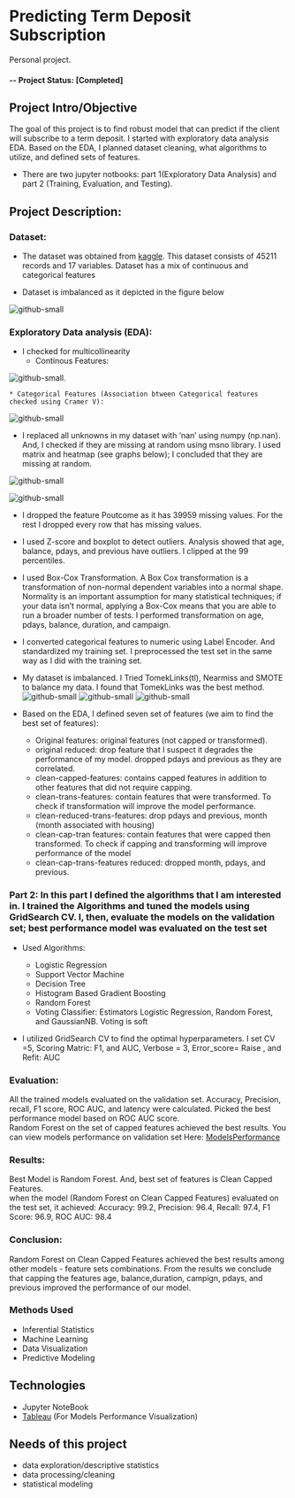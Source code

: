 # Predicting Term Deposit Subscription 


Personal project. 
#### -- Project Status: [Completed]
## Project Intro/Objective
The goal of this project is to find robust model that can predict if the client will subscribe to a term deposit. I started with exploratory data analysis EDA.  Based on the EDA, I planned dataset cleaning, what algorithms to utilize, and defined sets of features.   
* There are two jupyter notbooks: part 1(Exploratory Data Analysis) and part 2 (Training, Evaluation, and Testing).

## Project Description: 
### Dataset:
* The dataset was obtained from [kaggle](https://www.kaggle.com/datasets/prakharrathi25/banking-dataset-marketing-targets). 
This dataset consists of 45211 records and 17 variables.  Dataset has a mix of continuous and categorical features

* Dataset is imbalanced as it depicted in the figure below

![github-small](https://github.com/salbadri/banking-Dataset-Marketing-Targets/blob/main/Images/Data%20Imbalance%20Treatment/Original%20Dataset.png)


### Exploratory Data analysis (EDA): 
* I checked for multicollinearity 
	* Continous Features:

![github-small]( https://github.com/salbadri/banking-Dataset-Marketing-Targets/blob/main/Images/continous-correlation.png).

	* Categorical Features (Association btween Categorical features checked using Cramer V):
	
![github-small]( https://github.com/salbadri/banking-Dataset-Marketing-Targets/blob/main/Images/CramerVAssociation.png)

* I replaced all unknowns in my dataset with ‘nan’ using numpy (np.nan). And, I checked if they are missing at random using msno library. I used matrix and heatmap (see graphs below); I concluded that they are missing at random. 

![github-small]( https://github.com/salbadri/banking-Dataset-Marketing-Targets/blob/main/Images/msno-heatmap.png)

![github-small]( https://github.com/salbadri/banking-Dataset-Marketing-Targets/blob/main/Images/msnoMatrix.png)

* I dropped the feature Poutcome as it has 39959 missing values. For the rest I dropped every row that has missing values.

* I used Z-score and boxplot to detect outliers. Analysis showed that age, balance, pdays, and previous have outliers.  I clipped at the 99 percentiles. 

* I used Box-Cox Transformation. A Box Cox transformation is a transformation of non-normal dependent variables into a normal shape. Normality is an important assumption for many statistical techniques; if your data isn’t normal, applying a Box-Cox means that you are able to run a broader number of tests. I performed transformation on age, pdays, balance, duration, and campaign. 

* I converted categorical features to numeric using Label Encoder. And standardized my training set. I preprocessed the test set in the same way as I did with the training set. 

* My dataset is imbalanced. I Tried TomekLinks(tl), Nearmiss and SMOTE to balance my data. I found that TomekLinks was the best method. 
![github-small](https://github.com/salbadri/banking-Dataset-Marketing-Targets/blob/main/Images/Data%20Imbalance%20Treatment/TomekLinks.png )
![github-small](https://github.com/salbadri/banking-Dataset-Marketing-Targets/blob/main/Images/Data%20Imbalance%20Treatment/NearMiss.png )
![github-small](https://github.com/salbadri/banking-Dataset-Marketing-Targets/blob/main/Images/Data%20Imbalance%20Treatment/SMOTE.png )
* Based on the EDA, I defined seven set of features (we aim to find the best set of features):
	* Original features: original features (not capped or transformed).
	* original reduced: drop feature that I suspect it degrades the performance of my model. dropped pdays and previous as they are correlated. 
	* clean-capped-features: contains capped features in addition to other features that did not require capping.
	* clean-trans-features: contain features that were transformed. To check if transformation will improve the model performance. 
	* clean-reduced-trans-features: drop pdays and previous, month (month associated with housing)
	* clean-cap-tran features: contain features that were capped then transformed. To check if capping and transforming will improve performance of the model 
	* clean-cap-trans-features reduced: dropped month, pdays, and previous.


### Part 2: In this part I defined the algorithms that I am interested in. I trained the Algorithms and tuned the models using GridSearch CV. I, then, evaluate the models on the validation set; best performance model was evaluated on the test set

* Used Algorithms: 
	* Logistic Regression
	* Support Vector Machine
	* Decision Tree
	* Histogram Based Gradient Boosting
	* Random Forest
	* Voting Classifier: Estimators Logistic Regression, Random Forest, and GaussianNB. Voting is soft

* I utilized GridSearch CV to find the optimal hyperparameters. I set CV =5, Scoring Matric: F1, and AUC,  Verbose = 3, Error_score= Raise , and Refit: AUC



### Evaluation:

All the trained models evaluated on the validation set. Accuracy, Precision, recall, F1 score, ROC AUC, and latency were calculated. Picked the best performance model based on ROC AUC score.  
Random Forest on the set of capped features achieved the best results. You can view models performance on validation set Here: [ModelsPerformance](https://public.tableau.com/views/Performanceofthemodelsonthevalidationset/Dashboard1?:l..)
	

### Results: 
Best Model is Random Forest. And, best set of features is Clean Capped Features.  
when the model (Random Forest on Clean Capped Features) evaluated on the test set, it achieved:
 Accuracy: 99.2, Precision: 96.4, Recall: 97.4, F1 Score: 96.9, ROC AUC: 98.4
 
### Conclusion:
Random Forest on Clean Capped Features achieved the best results among other models - feature sets  combinations. From the results we conclude that capping the features age, balance,duration, campign, pdays, and previous improved the performance of our model. 

### Methods Used
* Inferential Statistics
* Machine Learning
* Data Visualization
* Predictive Modeling

## Technologies 
* Jupyter NoteBook
* [Tableau](https://public.tableau.com/views/Performanceofthemodelsonthevalidationset/Dashboard1?:language=en-GB&publish=yes&:display_count=n&:origin=viz_share_link) (For Models Performance Visualization)

## Needs of this project

- data exploration/descriptive statistics
- data processing/cleaning
- statistical modeling

